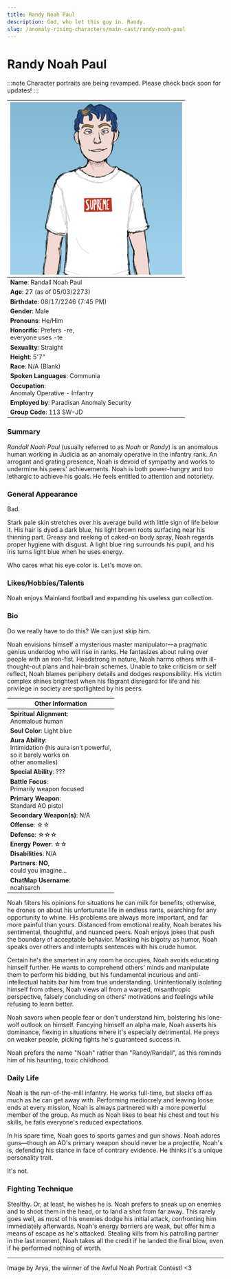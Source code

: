 ```yaml
---
title: Randy Noah Paul
description: God, who let this guy in. Randy.
slug: /anomaly-rising-characters/main-cast/randy-noah-paul
---
```


# Randy Noah Paul

:::note
Character portraits are being revamped. Please check back soon for updates!
:::

<div class="leftCharacterProfile"> </div>

| ![Randy Noah Paul Image](/img/characters/randy.jpg) |
| --- |
|**Name**: Randall Noah Paul|
|**Age**: 27 (as of 05/03/2273)|
|**Birthdate**: 08/17/2246 (7:45 PM)|
|**Gender**: Male|
|**Pronouns**: He/Him|
|**Honorific**: Prefers -re,<br/> everyone uses -te|
|**Sexuality**: Straight|
|**Height**: 5'7"|
|**Race**: N/A (Blank)|
|**Spoken Languages**: Communia|
|**Occupation**:<br/> Anomaly Operative - Infantry|
|**Employed by**: Paradisan Anomaly Security|
|**Group Code**: 113 SW-JD|


### Summary

*Randall Noah Paul* (usually referred to as *Noah* or *Randy*) is an anomalous human working in Judicia as an anomaly operative in the infantry rank. An arrogant and grating presence, Noah is devoid of sympathy and works to undermine his peers' achievements. Noah is both power-hungry and too lethargic to achieve his goals. He feels entitled to attention and notoriety.


### General Appearance

Bad.

Stark pale skin stretches over his average build with little sign of life below it. His hair is dyed a dark blue, his light brown roots surfacing near his thinning part. Greasy and reeking of caked-on body spray, Noah regards proper hygiene with disgust. A light blue ring surrounds his pupil, and his iris turns light blue when he uses energy.

Who cares what his eye color is. Let's move on.

### Likes/Hobbies/Talents

Noah enjoys Mainland football and expanding his useless gun collection.

### Bio 

Do we really have to do this? We can just skip him.

Noah envisions himself a mysterious master manipulator—a pragmatic genius underdog who will rise in ranks. He fantasizes about ruling over people with an iron-fist. Headstrong in nature, Noah harms others with ill-thought-out plans and hair-brain schemes. Unable to take criticism or self reflect, Noah blames periphery details and dodges responsibility. His victim complex shines brightest when his flagrant disregard for life and his privilege in society are spotlighted by his peers.

<div class="rightCharacterProfile"> </div>

|Other Information|
| --- |
|**Spiritual Alignment**:<br/> 	Anomalous human|
|**Soul Color**: 	Light blue|
|**Aura Ability**: <br /> Intimidation (his aura isn’t powerful,<br/> so it barely works on <br/>other anomalies)|
|**Special Ability**:	???|
|**Battle Focus**:<br/> 	Primarily weapon focused|
|**Primary Weapon**:<br/> 	Standard AO pistol|
|**Secondary Weapon(s)**: 	N/A|
|**Offense**: ☆☆|
|**Defense**: ☆☆☆|
|**Energy Power**: ☆☆|
|**Disabilities**: 	N/A|
|**Partners**: 	**NO**,<br/> could you imagine...|
|**ChatMap Username**:<br/> 	noahsarch|

Noah filters his opinions for situations he can milk for benefits; otherwise, he drones on about his unfortunate life in endless rants, searching for any opportunity to whine. His problems are always more important, and far more painful than yours. Distanced from emotional reality, Noah berates his sentimental, thoughtful, and nuanced peers. Noah enjoys jokes that push the boundary of acceptable behavior. Masking his bigotry as humor, Noah speaks over others and interrupts sentences with his crude humor.

Certain he's the smartest in any room he occupies, Noah avoids educating himself further. He wants to comprehend others' minds and manipulate them to perform his bidding, but his fundamental incurious and anti-intellectual habits bar him from true understanding. Unintentionally isolating himself from others, Noah views all from a warped, misanthropic perspective, falsely concluding on others' motivations and feelings while refusing to learn better.

Noah savors when people fear or don't understand him, bolstering his lone-wolf outlook on himself. Fancying himself an alpha male, Noah asserts his dominance, flexing in situations where it's especially detrimental. He preys on weaker people, picking fights he's guaranteed success in.

Noah prefers the name "Noah" rather than "Randy/Randall", as this reminds him of his haunting, toxic childhood.

### Daily Life

Noah is the run-of-the-mill infantry. He works full-time, but slacks off as much as he can get away with. Performing mediocrely and leaving loose ends at every mission, Noah is always partnered with a more powerful member of the group. As much as Noah likes to beat his chest and tout his skills, he fails everyone's reduced expectations.

In his spare time, Noah goes to sports games and gun shows. Noah adores guns—though an AO's primary weapon should never be a projectile, Noah's is, defending his stance in face of contrary evidence. He thinks it's a unique personality trait.

It's not.

### Fighting Technique

Stealthy. Or, at least, he wishes he is. Noah prefers to sneak up on enemies and to shoot them in the head, or to land a shot from far away. This rarely goes well, as most of his enemies dodge his initial attack, confronting him immediately afterwards. Noah's energy barriers are weak, but offer him a means of escape as he's attacked. Stealing kills from his patrolling partner in the last moment, Noah takes all the credit if he landed the final blow, even if he performed nothing of worth.

---
Image by Arya, the winner of the Awful Noah Portrait Contest! <3